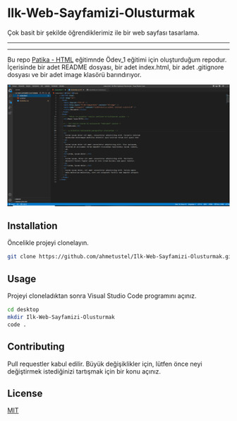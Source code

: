 # Ilk-Web-Sayfamizi-Olusturmak

Çok basit bir şekilde öğrendiklerimiz ile bir web sayfası tasarlama.

---

---

Bu repo [Patika - HTML](https://app.patika.dev/courses/html) eğitimnde Ödev_1 eğitimi için oluşturduğum repodur. İçerisinde bir adet README dosyası, bir adet index.html, bir adet .gitignore dosyası ve bir adet image klasörü barındırıyor.

![Resim](/image/index.png)

## Installation

Öncelikle projeyi clonelayın.

```bash
git clone https://github.com/ahmetustel/Ilk-Web-Sayfamizi-Olusturmak.git
```

## Usage

Projeyi cloneladıktan sonra Visual Studio Code programını açınız.

```bash
cd desktop
mkdir Ilk-Web-Sayfamizi-Olusturmak
code .
```

## Contributing

Pull requestler kabul edilir. Büyük değişiklikler için, lütfen önce neyi değiştirmek istediğinizi tartışmak için bir konu açınız.

## License

[MIT](https://choosealicense.com/licenses/mit/)
